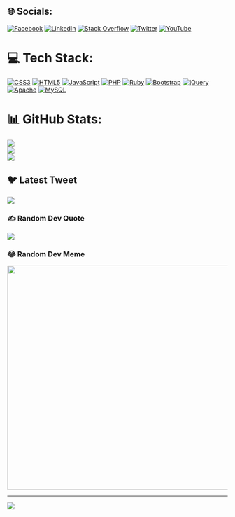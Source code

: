 
## 🌐 Socials:
[![Facebook](https://img.shields.io/badge/Facebook-%231877F2.svg?logo=Facebook&logoColor=white)](https://www.facebook.com/dilsherb) 
[![LinkedIn](https://img.shields.io/badge/LinkedIn-%230077B5.svg?logo=linkedin&logoColor=white)](https://www.linkedin.com/in/brilliantmindz/) 
[![Stack Overflow](https://img.shields.io/badge/-Stackoverflow-FE7A16?logo=stack-overflow&logoColor=white)](https://stackoverflow.com/users/17731460/dilsher-balouch) [![Twitter](https://img.shields.io/badge/Twitter-%231DA1F2.svg?logo=Twitter&logoColor=white)](https://twitter.com/_brilliantMindz) 
[![YouTube](https://img.shields.io/badge/YouTube-%23FF0000.svg?logo=YouTube&logoColor=white)](https://www.youtube.com/channel/UCvKkWUGPWeeRxSsw0NS5yOA) 

# 💻 Tech Stack:
[![CSS3](https://img.shields.io/badge/css3-%231572B6.svg?style=for-the-badge&logo=css3&logoColor=white)](https://getbootstrap.com/) 
[![HTML5](https://img.shields.io/badge/html5-%23E34F26.svg?style=for-the-badge&logo=html5&logoColor=white)](https://html.com/) 
[![JavaScript](https://img.shields.io/badge/javascript-%23323330.svg?style=for-the-badge&logo=javascript&logoColor=%23F7DF1E)](https://www.javascript.com/) 
[![PHP](https://img.shields.io/badge/php-%23777BB4.svg?style=for-the-badge&logo=php&logoColor=white)](https://www.php.net/) 
[![Ruby](https://img.shields.io/badge/ruby-%23CC342D.svg?style=for-the-badge&logo=ruby&logoColor=white)](https://rubyonrails.org/) 
[![Bootstrap](https://img.shields.io/badge/bootstrap-%23563D7C.svg?style=for-the-badge&logo=bootstrap&logoColor=white)](https://getbootstrap.com/) 
[![jQuery](https://img.shields.io/badge/jquery-%230769AD.svg?style=for-the-badge&logo=jquery&logoColor=white)](https://jquery.com/) 
[![Apache](https://img.shields.io/badge/apache-%23D42029.svg?style=for-the-badge&logo=apache&logoColor=white)](https://www.apache.org/) 
[![MySQL](https://img.shields.io/badge/mysql-%2300f.svg?style=for-the-badge&logo=mysql&logoColor=white)](https://www.mysql.com/)
# 📊 GitHub Stats:
![](https://github-readme-stats.vercel.app/api?username=DilsherB&theme=dark&hide_border=false&include_all_commits=false&count_private=false)<br/>
![](https://github-readme-streak-stats.herokuapp.com/?user=DilsherB&theme=dark&hide_border=false)<br/>
![](https://github-readme-stats.vercel.app/api/top-langs/?username=DilsherB&theme=dark&hide_border=false&include_all_commits=false&count_private=false&layout=compact)

## 🐦 Latest Tweet
[![](https://gtce.itsvg.in/api?username=https://twitter.com/_brilliantMindz)](https://gtce.itsvg.in)

### ✍️ Random Dev Quote
![](https://quotes-github-readme.vercel.app/api?type=horizontal&theme=radical)

### 😂 Random Dev Meme
<img src="https://random-memer.herokuapp.com/" width="512px"/>

---
[![](https://visitcount.itsvg.in/api?id=DilsherB&icon=0&color=0)](https://visitcount.itsvg.in)

<!-- Proudly created with GPRM ( https://gprm.itsvg.in ) -->
